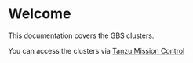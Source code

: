 # Welcome
This documentation covers the GBS clusters.

You can access the clusters via [Tanzu Mission Control](https://southtanzuseamericas.tmc.cloud.vmware.com/clusters)